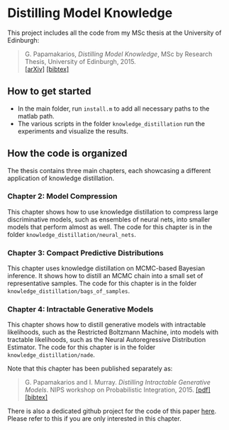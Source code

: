 # Distilling Model Knowledge

This project includes all the code from my MSc thesis at the University of Edinburgh:

> G. Papamakarios, _Distilling Model Knowledge_, MSc by Research Thesis, University of Edinburgh, 2015.</br>
[[arXiv]](https://arxiv.org/abs/1510.02437) [[bibtex]](https://gpapamak.github.io/bibtex/distilling_model_knowledge.bib)

## How to get started

* In the main folder, run `install.m` to add all necessary paths to the matlab path.
* The various scripts in the folder `knowledge_distillation` run the experiments and visualize the results.

## How the code is organized

The thesis contains three main chapters, each showcasing a different application of knowledge distillation.

### Chapter 2: Model Compression

This chapter shows how to use knowledge distillation to compress large discriminative models, such as ensembles of neural nets, into smaller models that perform almost as well. The code for this chapter is in the folder `knowledge_distillation/neural_nets`.

### Chapter 3: Compact Predictive Distributions

This chapter uses knowledge distillation on MCMC-based Bayesian inference. It shows how to distill an MCMC chain into a small set of representative samples. The code for this chapter is in the folder `knowledge_distillation/bags_of_samples`.

### Chapter 4: Intractable Generative Models

This chapter shows how to distill generative models with intractable likelihoods, such as the Restricted Boltzmann Machine, into models with tractable likelihoods, such as the Neural Autoregressive Distribution Estimator. The code for this chapter is in the folder `knowledge_distillation/nade`.

Note that this chapter has been published separately as:

> G. Papamakarios and I. Murray. _Distilling Intractable Generative Models_. NIPS workshop on Probabilistic Integration, 2015.
[[pdf]](http://homepages.inf.ed.ac.uk/s1459647/papers/distilling_generative_models.pdf) [[bibtex]](http://homepages.inf.ed.ac.uk/s1459647/bibtex/distilling_generative_models.bib)

There is also a dedicated github project for the code of this paper [here](https://github.com/gpapamak/distilling_intractable_generative_models). Please refer to this if you are only interested in this chapter.



